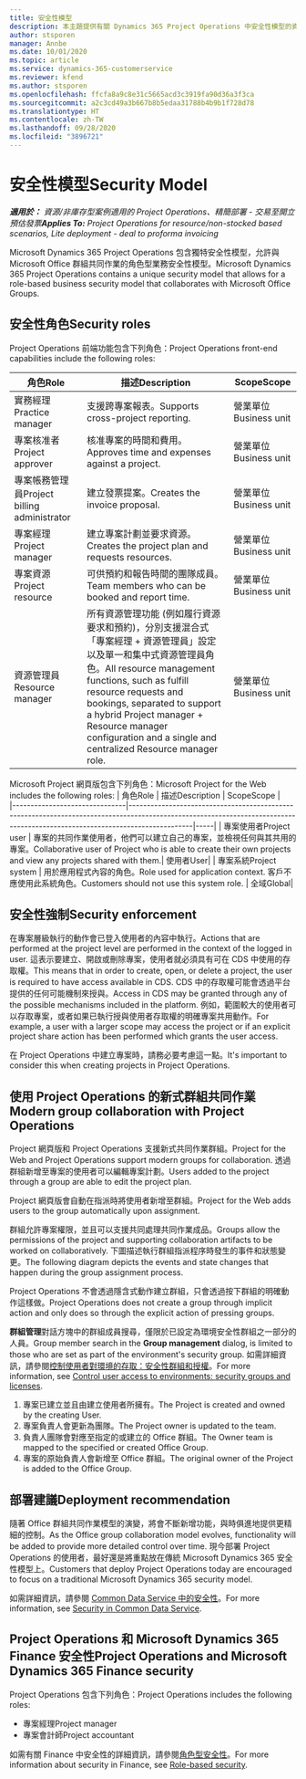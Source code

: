 ```yaml
---
title: 安全性模型
description: 本主題提供有關 Dynamics 365 Project Operations 中安全性模型的資訊。
author: stsporen
manager: Annbe
ms.date: 10/01/2020
ms.topic: article
ms.service: dynamics-365-customerservice
ms.reviewer: kfend
ms.author: stsporen
ms.openlocfilehash: ffcfa8a9c8e31c5665acd3c3919fa90d36a3f3ca
ms.sourcegitcommit: a2c3cd49a3b667b8b5edaa31788b4b9b1f728d78
ms.translationtype: HT
ms.contentlocale: zh-TW
ms.lasthandoff: 09/28/2020
ms.locfileid: "3896721"
---
```

# <a name="security-model"></a><span data-ttu-id="c67a9-103">安全性模型</span><span class="sxs-lookup"><span data-stu-id="c67a9-103">Security Model</span></span>

<span data-ttu-id="c67a9-104">_**適用於：** 資源/非庫存型案例適用的 Project Operations、精簡部署 - 交易至開立預估發票_</span><span class="sxs-lookup"><span data-stu-id="c67a9-104">_**Applies To:** Project Operations for resource/non-stocked based scenarios, Lite deployment - deal to proforma invoicing_</span></span>

<span data-ttu-id="c67a9-105">Microsoft Dynamics 365 Project Operations 包含獨特安全性模型，允許與 Microsoft Office 群組共同作業的角色型業務安全性模型。</span><span class="sxs-lookup"><span data-stu-id="c67a9-105">Microsoft Dynamics 365 Project Operations contains a unique security model that allows for a role-based business security model that collaborates with Microsoft Office Groups.</span></span> 


## <a name="security-roles"></a><span data-ttu-id="c67a9-106">安全性角色</span><span class="sxs-lookup"><span data-stu-id="c67a9-106">Security roles</span></span>
<span data-ttu-id="c67a9-107">Project Operations 前端功能包含下列角色：</span><span class="sxs-lookup"><span data-stu-id="c67a9-107">Project Operations front-end capabilities include the following roles:</span></span>

| <span data-ttu-id="c67a9-108">角色</span><span class="sxs-lookup"><span data-stu-id="c67a9-108">Role</span></span>                          | <span data-ttu-id="c67a9-109">描述</span><span class="sxs-lookup"><span data-stu-id="c67a9-109">Description</span></span>                                                                                                                                                                 | <span data-ttu-id="c67a9-110">Scope</span><span class="sxs-lookup"><span data-stu-id="c67a9-110">Scope</span></span> |
|-------------------------------|-----------------------------------------------------------------------------------------------------------------------------------------------------------------------------|------|
| <span data-ttu-id="c67a9-111">實務經理</span><span class="sxs-lookup"><span data-stu-id="c67a9-111">Practice manager</span></span>              | <span data-ttu-id="c67a9-112">支援跨專案報表。</span><span class="sxs-lookup"><span data-stu-id="c67a9-112">Supports cross-project reporting.</span></span>                                                                                                            | <span data-ttu-id="c67a9-113">營業單位</span><span class="sxs-lookup"><span data-stu-id="c67a9-113">Business unit</span></span>              |
| <span data-ttu-id="c67a9-114">專案核准者</span><span class="sxs-lookup"><span data-stu-id="c67a9-114">Project approver</span></span>              | <span data-ttu-id="c67a9-115">核准專案的時間和費用。</span><span class="sxs-lookup"><span data-stu-id="c67a9-115">Approves time and expenses against a project.</span></span>                                                                                                                              | <span data-ttu-id="c67a9-116">營業單位</span><span class="sxs-lookup"><span data-stu-id="c67a9-116">Business unit</span></span> |
| <span data-ttu-id="c67a9-117">專案帳務管理員</span><span class="sxs-lookup"><span data-stu-id="c67a9-117">Project billing administrator</span></span> | <span data-ttu-id="c67a9-118">建立發票提案。</span><span class="sxs-lookup"><span data-stu-id="c67a9-118">Creates the invoice proposal.</span></span>                                                                                                                                                 | <span data-ttu-id="c67a9-119">營業單位</span><span class="sxs-lookup"><span data-stu-id="c67a9-119">Business unit</span></span> |
| <span data-ttu-id="c67a9-120">專案經理</span><span class="sxs-lookup"><span data-stu-id="c67a9-120">Project manager</span></span>               | <span data-ttu-id="c67a9-121">建立專案計劃並要求資源。</span><span class="sxs-lookup"><span data-stu-id="c67a9-121">Creates the project plan and requests resources.</span></span>                                                                                                                              | <span data-ttu-id="c67a9-122">營業單位</span><span class="sxs-lookup"><span data-stu-id="c67a9-122">Business unit</span></span> |
| <span data-ttu-id="c67a9-123">專案資源</span><span class="sxs-lookup"><span data-stu-id="c67a9-123">Project resource</span></span>              | <span data-ttu-id="c67a9-124">可供預約和報告時間的團隊成員。</span><span class="sxs-lookup"><span data-stu-id="c67a9-124">Team members who can be booked and report time.</span></span>                                                                                                          | <span data-ttu-id="c67a9-125">營業單位</span><span class="sxs-lookup"><span data-stu-id="c67a9-125">Business unit</span></span>|
| <span data-ttu-id="c67a9-126">資源管理員</span><span class="sxs-lookup"><span data-stu-id="c67a9-126">Resource manager</span></span>              | <span data-ttu-id="c67a9-127">所有資源管理功能 (例如履行資源要求和預約)，分別支援混合式「專案經理 + 資源管理員」設定以及單一和集中式資源管理員角色。</span><span class="sxs-lookup"><span data-stu-id="c67a9-127">All resource management functions, such as fulfill resource requests and bookings, separated to support a hybrid Project manager + Resource manager configuration and a single and centralized Resource manager role.</span></span> | <span data-ttu-id="c67a9-128">營業單位</span><span class="sxs-lookup"><span data-stu-id="c67a9-128">Business unit</span></span> |


<span data-ttu-id="c67a9-129">Microsoft Project 網頁版包含下列角色：</span><span class="sxs-lookup"><span data-stu-id="c67a9-129">Microsoft Project for the Web includes the following roles:</span></span>
| <span data-ttu-id="c67a9-130">角色</span><span class="sxs-lookup"><span data-stu-id="c67a9-130">Role</span></span>                          | <span data-ttu-id="c67a9-131">描述</span><span class="sxs-lookup"><span data-stu-id="c67a9-131">Description</span></span>                                                                                                          | <span data-ttu-id="c67a9-132">Scope</span><span class="sxs-lookup"><span data-stu-id="c67a9-132">Scope</span></span> |                                                       
|-------------------------------|-----------------------------------------------------------------------------------------------------------------------------------------------------------------------------|-----|
| <span data-ttu-id="c67a9-133">專案使用者</span><span class="sxs-lookup"><span data-stu-id="c67a9-133">Project user</span></span> | <span data-ttu-id="c67a9-134">專案的共同作業使用者，他們可以建立自己的專案，並檢視任何與其共用的專案。</span><span class="sxs-lookup"><span data-stu-id="c67a9-134">Collaborative user of Project who is able to create their own projects and view any projects shared with them.</span></span>| <span data-ttu-id="c67a9-135">使用者</span><span class="sxs-lookup"><span data-stu-id="c67a9-135">User</span></span>|
| <span data-ttu-id="c67a9-136">專案系統</span><span class="sxs-lookup"><span data-stu-id="c67a9-136">Project system</span></span> | <span data-ttu-id="c67a9-137">用於應用程式內容的角色。</span><span class="sxs-lookup"><span data-stu-id="c67a9-137">Role used for application context.</span></span> <span data-ttu-id="c67a9-138">客戶不應使用此系統角色。</span><span class="sxs-lookup"><span data-stu-id="c67a9-138">Customers should not use this system role.</span></span> | <span data-ttu-id="c67a9-139">全域</span><span class="sxs-lookup"><span data-stu-id="c67a9-139">Global</span></span>|

## <a name="security-enforcement"></a><span data-ttu-id="c67a9-140">安全性強制</span><span class="sxs-lookup"><span data-stu-id="c67a9-140">Security enforcement</span></span>
<span data-ttu-id="c67a9-141">在專案層級執行的動作會已登入使用者的內容中執行。</span><span class="sxs-lookup"><span data-stu-id="c67a9-141">Actions that are performed at the project level are performed in the context of the logged in user.</span></span> <span data-ttu-id="c67a9-142">這表示要建立、開啟或刪除專案，使用者就必須具有可在 CDS 中使用的存取權。</span><span class="sxs-lookup"><span data-stu-id="c67a9-142">This means that in order to create, open, or delete a project, the user is required to have access available in CDS.</span></span> <span data-ttu-id="c67a9-143">CDS 中的存取權可能會透過平台提供的任何可能機制來授與。</span><span class="sxs-lookup"><span data-stu-id="c67a9-143">Access in CDS may be granted through any of the possible mechanisms included in the platform.</span></span> <span data-ttu-id="c67a9-144">例如，範圍較大的使用者可以存取專案，或者如果已執行授與使用者存取權的明確專案共用動作。</span><span class="sxs-lookup"><span data-stu-id="c67a9-144">For example, a user with a larger scope may access the project or if an explicit project share action has been performed which grants the user access.</span></span>

<span data-ttu-id="c67a9-145">在 Project Operations 中建立專案時，請務必要考慮這一點。</span><span class="sxs-lookup"><span data-stu-id="c67a9-145">It's important to consider this when creating projects in Project Operations.</span></span>

## <a name="modern-group-collaboration-with-project-operations"></a><span data-ttu-id="c67a9-146">使用 Project Operations 的新式群組共同作業</span><span class="sxs-lookup"><span data-stu-id="c67a9-146">Modern group collaboration with Project Operations</span></span>
<span data-ttu-id="c67a9-147">Project 網頁版和 Project Operations 支援新式共同作業群組。</span><span class="sxs-lookup"><span data-stu-id="c67a9-147">Project for the Web and Project Operations support modern groups for collaboration.</span></span> <span data-ttu-id="c67a9-148">透過群組新增至專案的使用者可以編輯專案計劃。</span><span class="sxs-lookup"><span data-stu-id="c67a9-148">Users added to the project through a group are able to edit the project plan.</span></span>

<span data-ttu-id="c67a9-149">Project 網頁版會自動在指派時將使用者新增至群組。</span><span class="sxs-lookup"><span data-stu-id="c67a9-149">Project for the Web adds users to the group automatically upon assignment.</span></span>

<span data-ttu-id="c67a9-150">群組允許專案權限，並且可以支援共同處理共同作業成品。</span><span class="sxs-lookup"><span data-stu-id="c67a9-150">Groups allow the permissions of the project and supporting collaboration artifacts to be worked on collaboratively.</span></span> <span data-ttu-id="c67a9-151">下圖描述執行群組指派程序時發生的事件和狀態變更。</span><span class="sxs-lookup"><span data-stu-id="c67a9-151">The following diagram depicts the events and state changes that happen during the group assignment process.</span></span>

<span data-ttu-id="c67a9-152">Project Operations 不會透過隱含式動作建立群組，只會透過按下群組的明確動作這樣做。</span><span class="sxs-lookup"><span data-stu-id="c67a9-152">Project Operations does not create a group through implicit action and only does so through the explicit action of pressing groups.</span></span>

<span data-ttu-id="c67a9-153">**群組管理**對話方塊中的群組成員搜尋，僅限於已設定為環境安全性群組之一部分的人員。</span><span class="sxs-lookup"><span data-stu-id="c67a9-153">Group member search in the **Group management** dialog, is limited to those who are set as part of the environment's security group.</span></span> <span data-ttu-id="c67a9-154">如需詳細資訊，請參閱[控制使用者對環境的存取：安全性群組和授權](https://docs.microsoft.com/power-platform/admin/control-user-access)。</span><span class="sxs-lookup"><span data-stu-id="c67a9-154">For more information, see [Control user access to environments: security groups and licenses](https://docs.microsoft.com/power-platform/admin/control-user-access).</span></span>

1. <span data-ttu-id="c67a9-155">專案已建立並且由建立使用者所擁有。</span><span class="sxs-lookup"><span data-stu-id="c67a9-155">The Project is created and owned by the creating User.</span></span>
2. <span data-ttu-id="c67a9-156">專案負責人會更新為團隊。</span><span class="sxs-lookup"><span data-stu-id="c67a9-156">The Project owner is updated to the team.</span></span>
3. <span data-ttu-id="c67a9-157">負責人團隊會對應至指定的或建立的 Office 群組。</span><span class="sxs-lookup"><span data-stu-id="c67a9-157">The Owner team is mapped to the specified or created Office Group.</span></span>
4. <span data-ttu-id="c67a9-158">專案的原始負責人會新增至 Office 群組。</span><span class="sxs-lookup"><span data-stu-id="c67a9-158">The original owner of the Project is added to the Office Group.</span></span>

## <a name="deployment-recommendation"></a><span data-ttu-id="c67a9-159">部署建議</span><span class="sxs-lookup"><span data-stu-id="c67a9-159">Deployment recommendation</span></span>
<span data-ttu-id="c67a9-160">隨著 Office 群組共同作業模型的演變，將會不斷新增功能，與時俱進地提供更精細的控制。</span><span class="sxs-lookup"><span data-stu-id="c67a9-160">As the Office group collaboration model evolves, functionality will be added to provide more detailed control over time.</span></span> <span data-ttu-id="c67a9-161">現今部署 Project Operations 的使用者，最好還是將重點放在傳統 Microsoft Dynamics 365 安全性模型上。</span><span class="sxs-lookup"><span data-stu-id="c67a9-161">Customers that deploy Project Operations today are encouraged to focus on a traditional Microsoft Dynamics 365 security model.</span></span>

<span data-ttu-id="c67a9-162">如需詳細資訊，請參閱 [Common Data Service 中的安全性](https://docs.microsoft.com/power-platform/admin/wp-security)。</span><span class="sxs-lookup"><span data-stu-id="c67a9-162">For more information, see [Security in Common Data Service](https://docs.microsoft.com/power-platform/admin/wp-security).</span></span>

## <a name="project-operations-and-microsoft-dynamics-365-finance-security"></a><span data-ttu-id="c67a9-163">Project Operations 和 Microsoft Dynamics 365 Finance 安全性</span><span class="sxs-lookup"><span data-stu-id="c67a9-163">Project Operations and Microsoft Dynamics 365 Finance security</span></span>
<span data-ttu-id="c67a9-164">Project Operations 包含下列角色：</span><span class="sxs-lookup"><span data-stu-id="c67a9-164">Project Operations includes the following roles:</span></span>

- <span data-ttu-id="c67a9-165">專案經理</span><span class="sxs-lookup"><span data-stu-id="c67a9-165">Project manager</span></span>
- <span data-ttu-id="c67a9-166">專案會計師</span><span class="sxs-lookup"><span data-stu-id="c67a9-166">Project accountant</span></span>

<span data-ttu-id="c67a9-167">如需有關 Finance 中安全性的詳細資訊，請參閱[角色型安全性](https://docs.microsoft.com/dynamics365/fin-ops-core/dev-itpro/sysadmin/role-based-security)。</span><span class="sxs-lookup"><span data-stu-id="c67a9-167">For more information about security in Finance, see [Role-based security](https://docs.microsoft.com/dynamics365/fin-ops-core/dev-itpro/sysadmin/role-based-security).</span></span>


